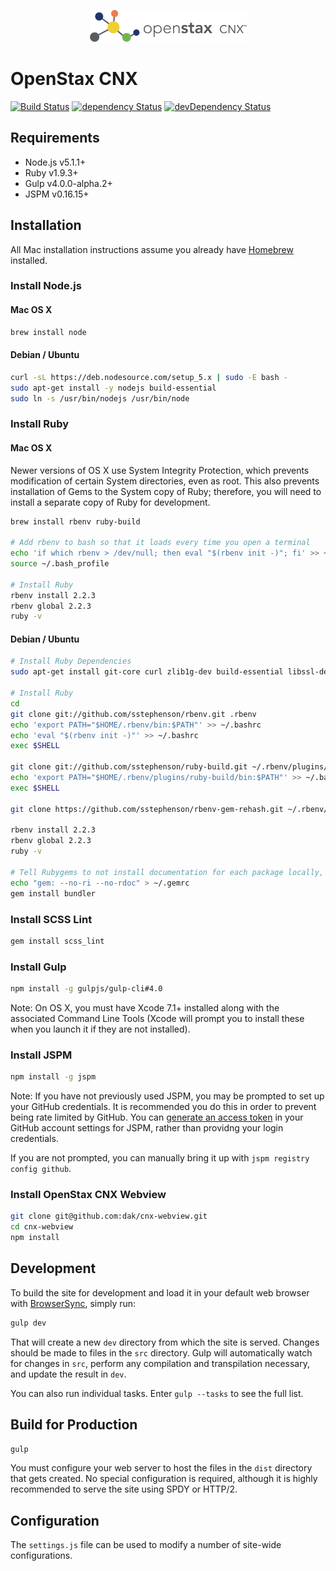<p align="center">
    <a href="https://cnx.org">
        <img height="51" width="251" src="https://raw.githubusercontent.com/dak/cnx-webview/master/src/images/logo.png">
    </a>
</p>

# OpenStax CNX

[![Build Status](https://travis-ci.org/dak/cnx-webview.svg?branch=master)](https://travis-ci.org/dak/cnx-webview)
[![dependency Status](https://david-dm.org/dak/cnx-webview.svg)](https://david-dm.org/dak/cnx-webview#info=dependencies)
[![devDependency Status](https://david-dm.org/dak/cnx-webview/dev-status.svg)](https://david-dm.org/dak/cnx-webview#info=devDependencies)

## Requirements

* Node.js v5.1.1+
* Ruby v1.9.3+
* Gulp v4.0.0-alpha.2+
* JSPM v0.16.15+

## Installation

All Mac installation instructions assume you already have [Homebrew](http://brew.sh) installed.

### Install Node.js

#### Mac OS X

```bash
brew install node
```

#### Debian / Ubuntu

```bash
curl -sL https://deb.nodesource.com/setup_5.x | sudo -E bash -
sudo apt-get install -y nodejs build-essential
sudo ln -s /usr/bin/nodejs /usr/bin/node
```

### Install Ruby

#### Mac OS X

Newer versions of OS X use System Integrity Protection, which prevents modification of certain System directories, even as root.  This also prevents installation of Gems to the System copy of Ruby; therefore, you will need to install a separate copy of Ruby for development.

```bash
brew install rbenv ruby-build

# Add rbenv to bash so that it loads every time you open a terminal
echo 'if which rbenv > /dev/null; then eval "$(rbenv init -)"; fi' >> ~/.bash_profile
source ~/.bash_profile

# Install Ruby
rbenv install 2.2.3
rbenv global 2.2.3
ruby -v
```

#### Debian / Ubuntu

```bash
# Install Ruby Dependencies
sudo apt-get install git-core curl zlib1g-dev build-essential libssl-dev libreadline-dev libyaml-dev libsqlite3-dev sqlite3 libxml2-dev libxslt1-dev libcurl4-openssl-dev python-software-properties libffi-dev

# Install Ruby
cd
git clone git://github.com/sstephenson/rbenv.git .rbenv
echo 'export PATH="$HOME/.rbenv/bin:$PATH"' >> ~/.bashrc
echo 'eval "$(rbenv init -)"' >> ~/.bashrc
exec $SHELL

git clone git://github.com/sstephenson/ruby-build.git ~/.rbenv/plugins/ruby-build
echo 'export PATH="$HOME/.rbenv/plugins/ruby-build/bin:$PATH"' >> ~/.bashrc
exec $SHELL

git clone https://github.com/sstephenson/rbenv-gem-rehash.git ~/.rbenv/plugins/rbenv-gem-rehash

rbenv install 2.2.3
rbenv global 2.2.3
ruby -v

# Tell Rubygems to not install documentation for each package locally, then install Bundler
echo "gem: --no-ri --no-rdoc" > ~/.gemrc
gem install bundler
```

### Install SCSS Lint

```bash
gem install scss_lint
```

### Install Gulp

```bash
npm install -g gulpjs/gulp-cli#4.0
```

Note: On OS X, you must have Xcode 7.1+ installed along with the associated Command Line Tools (Xcode will prompt you to install these when you launch it if they are not installed).

### Install JSPM

```bash
npm install -g jspm
```

Note: If you have not previously used JSPM, you may be prompted to set up your GitHub credentials.  It is recommended you do this in order to prevent being rate limited by GitHub.  You can [generate an access token](https://github.com/settings/tokens) in your GitHub account settings for JSPM, rather than providng your login credentials.

If you are not prompted, you can manually bring it up with `jspm registry config github`.

### Install OpenStax CNX Webview

```bash
git clone git@github.com:dak/cnx-webview.git
cd cnx-webview
npm install
```

## Development

To build the site for development and load it in your default web browser with [BrowserSync](http://www.browsersync.io), simply run:

```bash
gulp dev
```

That will create a new `dev` directory from which the site is served.  Changes should be made to files in the `src` directory.  Gulp will automatically watch for changes in `src`, perform any compilation and transpilation necessary, and update the result in `dev`.

You can also run individual tasks.  Enter `gulp --tasks` to see the full list.

## Build for Production

```bash
gulp
```

You must configure your web server to host the files in the `dist` directory that gets created.  No special configuration is required, although it is highly recommended to serve the site using SPDY or HTTP/2.

## Configuration

The `settings.js` file can be used to modify a number of site-wide configurations.
